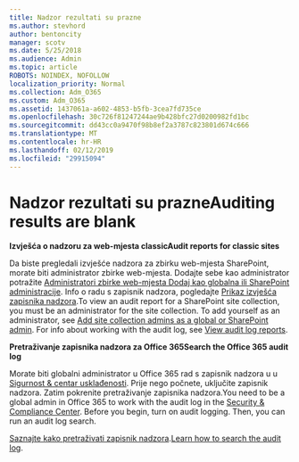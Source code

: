 ```yaml
---
title: Nadzor rezultati su prazne
ms.author: stevhord
author: bentoncity
manager: scotv
ms.date: 5/25/2018
ms.audience: Admin
ms.topic: article
ROBOTS: NOINDEX, NOFOLLOW
localization_priority: Normal
ms.collection: Adm_O365
ms.custom: Adm_O365
ms.assetid: 1437061a-a602-4853-b5fb-3cea7fd735ce
ms.openlocfilehash: 30c726f81247244ae9b428bfc27d0200982fd1bc
ms.sourcegitcommit: dd43cc0a9470f98b8ef2a3787c823801d674c666
ms.translationtype: MT
ms.contentlocale: hr-HR
ms.lasthandoff: 02/12/2019
ms.locfileid: "29915094"
---
```

# <a name="auditing-results-are-blank"></a><span data-ttu-id="f48d7-102">Nadzor rezultati su prazne</span><span class="sxs-lookup"><span data-stu-id="f48d7-102">Auditing results are blank</span></span>

 <span data-ttu-id="f48d7-103">**Izvješća o nadzoru za web-mjesta classic**</span><span class="sxs-lookup"><span data-stu-id="f48d7-103">**Audit reports for classic sites**</span></span>
  
<span data-ttu-id="f48d7-p101">Da biste pregledali izvješće nadzora za zbirku web-mjesta SharePoint, morate biti administrator zbirke web-mjesta. Dodajte sebe kao administrator potražite [Administratori zbirke web-mjesta Dodaj kao globalna ili SharePoint administracije](https://go.microsoft.com/fwlink/?linkid=869390). Info o radu s zapisnik nadzora, pogledajte [Prikaz izvješća zapisnika nadzora](https://go.microsoft.com/fwlink/?linkid=395237).</span><span class="sxs-lookup"><span data-stu-id="f48d7-p101">To view an audit report for a SharePoint site collection, you must be an administrator for the site collection. To add yourself as an administrator, see [Add site collection admins as a global or SharePoint admin](https://go.microsoft.com/fwlink/?linkid=869390). For info about working with the audit log, see [View audit log reports](https://go.microsoft.com/fwlink/?linkid=395237).</span></span> 
  
 <span data-ttu-id="f48d7-106">**Pretraživanje zapisnika nadzora za Office 365**</span><span class="sxs-lookup"><span data-stu-id="f48d7-106">**Search the Office 365 audit log**</span></span>
  
<span data-ttu-id="f48d7-p102">Morate biti globalni administrator u Office 365 rad s zapisnik nadzora u u [Sigurnost &amp; centar usklađenosti](https://protection.office.com). Prije nego počnete, uključite zapisnik nadzora. Zatim pokrenite pretraživanje zapisnika nadzora.</span><span class="sxs-lookup"><span data-stu-id="f48d7-p102">You need to be a global admin in Office 365 to work with the audit log in the [Security &amp; Compliance Center](https://protection.office.com). Before you begin, turn on audit logging. Then, you can run an audit log search.</span></span> 
  
<span data-ttu-id="f48d7-110">[Saznajte kako pretraživati zapisnik nadzora](https://go.microsoft.com/fwlink/?linkid=708432).</span><span class="sxs-lookup"><span data-stu-id="f48d7-110">[Learn how to search the audit log](https://go.microsoft.com/fwlink/?linkid=708432).</span></span>
  


